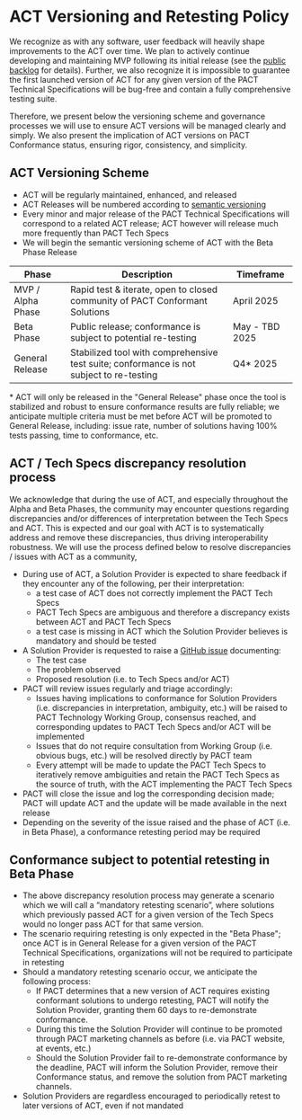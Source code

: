 # ACT Versioning and Retesting Policy
We recognize as with any software, user feedback will heavily shape improvements to the ACT over time. We plan to actively continue developing and maintaining MVP following its initial release (see the [public backlog](https://github.com/orgs/wbcsd/projects/4) for details). Further, we also recognize it is impossible to guarantee the first launched version of ACT for any given version of the PACT Technical Specifications will be bug-free and contain a fully comprehensive testing suite.  

Therefore, we present below the versioning scheme and governance processes we will use to ensure ACT versions will be managed clearly and simply. We also present the implication of ACT versions on PACT Conformance status, ensuring rigor, consistency, and simplicity.


## ACT Versioning Scheme
- ACT will be regularly maintained, enhanced, and released
- ACT Releases will be numbered according to [semantic versioning](https://semver.org/)
- Every minor and major release of the PACT Technical Specifications will correspond to a related ACT release; ACT however will release much more frequently than PACT Tech Specs
- We will begin the semantic versioning scheme of ACT with the Beta Phase Release

  
| Phase    | Description | Timeframe
| -------- | ------- | ------- |
| MVP / Alpha Phase  | Rapid test & iterate, open to closed community of PACT Conformant Solutions  | April 2025
| Beta Phase | Public release; conformance is subject to potential re-testing    | May - TBD 2025
| General Release    | Stabilized tool with comprehensive test suite; conformance is not subject to re-testing   | Q4* 2025 

\* ACT will only be released in the "General Release" phase once the tool is stabilized and robust to ensure conformance results are fully reliable; we anticipate multiple criteria must be met before ACT will be promoted to General Release, including: issue rate, number of solutions having 100% tests passing, time to conformance, etc.


## ACT / Tech Specs discrepancy resolution process
We acknowledge that during the use of ACT, and especially throughout the Alpha and Beta Phases, the community may encounter questions regarding discrepancies and/or differences of interpretation between the Tech Specs and ACT. This is expected and our goal with ACT is to systematically address and remove these discrepancies, thus driving interoperability robustness. We will use the process defined below to resolve discrepancies / issues with ACT as a community,
* During use of ACT, a Solution Provider is expected to share feedback if they encounter any of the following, per their interpretation: 
  * a test case of ACT does not correctly implement the PACT Tech Specs
  * PACT Tech Specs are ambiguous and therefore a discrepancy exists between ACT and PACT Tech Specs
  * a test case is missing in ACT which the Solution Provider believes is mandatory and should be tested 
* A Solution Provider is requested to raise a [GitHub issue](https://github.com/wbcsd/pact-conformance-test-service/issues) documenting: 
  * The test case
  * The problem observed
  * Proposed resolution (i.e. to Tech Specs and/or ACT)
* PACT will review issues regularly and triage accordingly:
  * Issues having implications to conformance for Solution Providers (i.e. discrepancies in interpretation, ambiguity, etc.) will be raised to PACT Technology Working Group, consensus reached, and corresponding updates to PACT Tech Specs and/or ACT will be implemented
  * Issues that do not require consultation from Working Group (i.e. obvious bugs, etc.) will be resolved directly by PACT team
  * Every attempt will be made to update the PACT Tech Specs to iteratively remove ambiguities and retain the PACT Tech Specs as the source of truth, with the ACT implementing the PACT Tech Specs
* PACT will close the issue and log the corresponding decision made; PACT will update ACT and the update will be made available in the next release
* Depending on the severity of the issue raised and the phase of ACT (i.e. in Beta Phase), a conformance retesting period may be required 

## Conformance subject to potential retesting in Beta Phase
* The above discrepancy resolution process may generate a scenario which we will call a “mandatory retesting scenario”, where solutions which previously passed ACT for a given version of the Tech Specs would no longer pass ACT for that same version.
* The scenario requiring retesting is only expected in the "Beta Phase"; once ACT is in General Release for a given version of the PACT Technical Specifications, organizations will not be required to participate in retesting
* Should a mandatory retesting scenario occur, we anticipate the following process:
  * If PACT determines that a new version of ACT requires existing conformant solutions to undergo retesting, PACT will notify the Solution Provider, granting them 60 days to re-demonstrate conformance.
  * During this time the Solution Provider will continue to be promoted through PACT marketing channels as before (i.e. via PACT website, at events, etc.)
  * Should the Solution Provider fail to re-demonstrate conformance by the deadline, PACT will inform the Solution Provider, remove their Conformance status, and remove the solution from PACT marketing channels.
* Solution Providers are regardless encouraged to periodically retest to later versions of ACT, even if not mandated    
 
